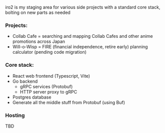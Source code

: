 iro2 is my staging area for various side projects with a standard core stack, bolting on new parts as needed

### Projects:
- Collab Cafe = searching and mapping Collab Cafes and other anime promotions across Japan
- Will-o-Wisp = FIRE (financial independence, retire early) planning calculator (pending code migration)

### Core stack:
- React web frontend (Typescript, Vite)
- Go backend
    - gRPC services (Protobuf)
    - HTTP server proxy to gRPC
- Postgres database
- Generate all the middle stuff from Protobuf (using Buf)

### Hosting
TBD
